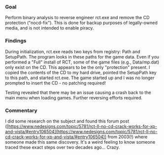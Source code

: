 ### Goal
Perform binary analysis to reverse engineer rct.exe and remove the CD protection ("nocd-fix"). This is done for backup purposes of legally-owned media, and is not intended to enable piracy.

### Findings
During initialization, rct.exe reads two keys from registry: Path and SetupPath. The program looks in these paths for the game data. Even if you performed a "Full" install of RCT, some of the game files (e.g., Data/mp.dat) only exist on the CD. This appears to be the only "protection" present. I copied the contents of the CD to my hard drive, pointed the SetupPath key to this path, and started rct.exe. The game started up and I was no longer prompted to insert the CD - no patching required!

Testing revealed that there may be an issue causing a crash back to the main menu when loading games. Further reversing efforts required.

### Commentary
I did some research on the subject and found this forum post ([https://www.nedesigns.com/topic/5781/rct-ll-no-cd-crack-works-for-xp-and-vista/#entry106504](https://www.nedesigns.com/topic/5781/rct-ll-no-cd-crack-works-for-xp-and-vista/#entry106504)) from 2003(!) where someone made this same discovery. It's a weird feeling to know someone traced these exact steps over two decades ago... Crazy.